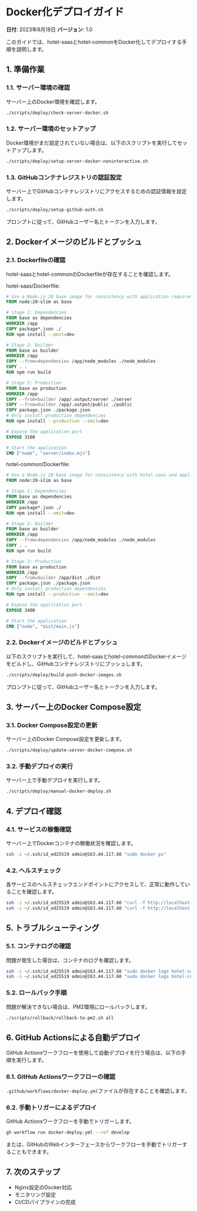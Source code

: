 # Docker化デプロイガイド

**日付**: 2023年8月18日
**バージョン**: 1.0

このガイドでは、hotel-saasとhotel-commonをDocker化してデプロイする手順を説明します。

## 1. 準備作業

### 1.1. サーバー環境の確認

サーバー上のDocker環境を確認します。

```bash
./scripts/deploy/check-server-docker.sh
```

### 1.2. サーバー環境のセットアップ

Docker環境がまだ設定されていない場合は、以下のスクリプトを実行してセットアップします。

```bash
./scripts/deploy/setup-server-docker-noninteractive.sh
```

### 1.3. GitHubコンテナレジストリの認証設定

サーバー上でGitHubコンテナレジストリにアクセスするための認証情報を設定します。

```bash
./scripts/deploy/setup-github-auth.sh
```

プロンプトに従って、GitHubユーザー名とトークンを入力します。

## 2. Dockerイメージのビルドとプッシュ

### 2.1. Dockerfileの確認

hotel-saasとhotel-commonのDockerfileが存在することを確認します。

hotel-saas/Dockerfile:
```dockerfile
# Use a Node.js 20 base image for consistency with application requirements
FROM node:20-slim as base

# Stage 1: Dependencies
FROM base as dependencies
WORKDIR /app
COPY package*.json ./
RUN npm install --omit=dev

# Stage 2: Builder
FROM base as builder
WORKDIR /app
COPY --from=dependencies /app/node_modules ./node_modules
COPY . .
RUN npm run build

# Stage 3: Production
FROM base as production
WORKDIR /app
COPY --from=builder /app/.output/server ./server
COPY --from=builder /app/.output/public ./public
COPY package.json ./package.json
# Only install production dependencies
RUN npm install --production --omit=dev

# Expose the application port
EXPOSE 3100

# Start the application
CMD ["node", "server/index.mjs"]
```

hotel-common/Dockerfile:
```dockerfile
# Use a Node.js 20 base image for consistency with hotel-saas and application requirements
FROM node:20-slim as base

# Stage 1: Dependencies
FROM base as dependencies
WORKDIR /app
COPY package*.json ./
RUN npm install --omit=dev

# Stage 2: Builder
FROM base as builder
WORKDIR /app
COPY --from=dependencies /app/node_modules ./node_modules
COPY . .
RUN npm run build

# Stage 3: Production
FROM base as production
WORKDIR /app
COPY --from=builder /app/dist ./dist
COPY package.json ./package.json
# Only install production dependencies
RUN npm install --production --omit=dev

# Expose the application port
EXPOSE 3400

# Start the application
CMD ["node", "dist/main.js"]
```

### 2.2. Dockerイメージのビルドとプッシュ

以下のスクリプトを実行して、hotel-saasとhotel-commonのDockerイメージをビルドし、GitHubコンテナレジストリにプッシュします。

```bash
./scripts/deploy/build-push-docker-images.sh
```

プロンプトに従って、GitHubユーザー名とトークンを入力します。

## 3. サーバー上のDocker Compose設定

### 3.1. Docker Compose設定の更新

サーバー上のDocker Compose設定を更新します。

```bash
./scripts/deploy/update-server-docker-compose.sh
```

### 3.2. 手動デプロイの実行

サーバー上で手動デプロイを実行します。

```bash
./scripts/deploy/manual-docker-deploy.sh
```

## 4. デプロイ確認

### 4.1. サービスの稼働確認

サーバー上でDockerコンテナの稼働状況を確認します。

```bash
ssh -i ~/.ssh/id_ed25519 admin@163.44.117.60 "sudo docker ps"
```

### 4.2. ヘルスチェック

各サービスのヘルスチェックエンドポイントにアクセスして、正常に動作していることを確認します。

```bash
ssh -i ~/.ssh/id_ed25519 admin@163.44.117.60 "curl -f http://localhost:3100/health"
ssh -i ~/.ssh/id_ed25519 admin@163.44.117.60 "curl -f http://localhost:3400/health"
```

## 5. トラブルシューティング

### 5.1. コンテナログの確認

問題が発生した場合は、コンテナのログを確認します。

```bash
ssh -i ~/.ssh/id_ed25519 admin@163.44.117.60 "sudo docker logs hotel-saas"
ssh -i ~/.ssh/id_ed25519 admin@163.44.117.60 "sudo docker logs hotel-common"
```

### 5.2. ロールバック手順

問題が解決できない場合は、PM2環境にロールバックします。

```bash
./scripts/rollback/rollback-to-pm2.sh all
```

## 6. GitHub Actionsによる自動デプロイ

GitHub Actionsワークフローを使用して自動デプロイを行う場合は、以下の手順を実行します。

### 6.1. GitHub Actionsワークフローの確認

`.github/workflows/docker-deploy.yml`ファイルが存在することを確認します。

### 6.2. 手動トリガーによるデプロイ

GitHub Actionsワークフローを手動でトリガーします。

```bash
gh workflow run docker-deploy.yml --ref develop
```

または、GitHubのWebインターフェースからワークフローを手動でトリガーすることもできます。

## 7. 次のステップ

- Nginx設定のDocker対応
- モニタリング設定
- CI/CDパイプラインの完成
